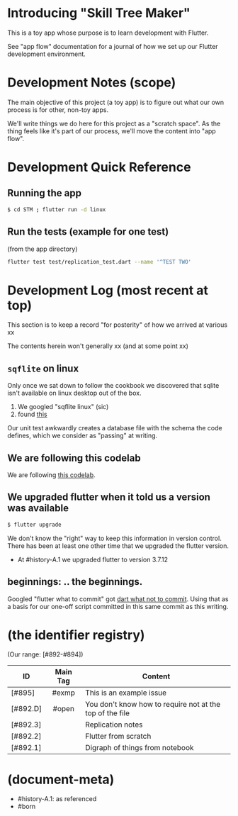# Introducing "Skill Tree Maker"

This is a toy app whose purpose is to learn development with Flutter.

See "app flow" documentation for a journal of how we set up
our Flutter development environment.



# Development Notes (scope)

The main objective of this project (a toy app) is to figure out what our
own process is for other, non-toy apps.

We'll write things we do here for this project as a "scratch space".
As the thing feels like it's part of our process, we'll move the content
into "app flow".



# Development Quick Reference

## Running the app

```bash
$ cd STM ; flutter run -d linux
```


## Run the tests (example for one test)

(from the app directory)

```bash
flutter test test/replication_test.dart --name '^TEST TWO'
```


# Development Log (most recent at top)

This section is to keep a record "for posterity" of how we arrived at various
xx

The contents herein won't generally  xx (and at some point xx)


## `sqflite` on linux

Only once we sat down to follow the cookbook we discovered that sqlite
isn't available on linux desktop out of the box.

1. We googled "sqflite linux" (sic)
1. found [this][gh1]

Our unit test awkwardly creates a database file with the schema the code
defines, which we consider as "passing" at writing.



## We are following this codelab

We are following [this codelab][cl1].



## We upgraded flutter when it told us a version was available

```bash
$ flutter upgrade
```

We don't know the "right" way to keep this information in
version control. There has been at least one other time that
we upgraded the flutter version.

- At #history-A.1 we upgraded flutter to version 3.7.12



## beginnings: .. the beginnings.

Googled "flutter what to commit" got [dart what not to commit][g01].
Using that as a basis for our one-off script committed in this same
commit as this writing.



# (the identifier registry)

(Our range: [#892-#894])

| ID      | Main Tag | Content  |
|---------|:-----:|----|
|[#895]   | #exmp | This is an example issue
|[#892.D] | #open | You don't know how to require not at the top of the file
|[#892.3] |       | Replication notes
|[#892.2] |       | Flutter from scratch
|[#892.1] |       | Digraph of things from notebook



[gh1]: https://github.com/tekartik/sqflite/blob/master/sqflite_common_ffi/doc/using_ffi_instead_of_sqflite.md#initialization
[g01]: https://dart.dev/guides/libraries/private-files
[cl1]: https://codelabs.developers.google.com/codelabs/flutter-codelab-first



# (document-meta)

- #history-A.1: as referenced
- #born
